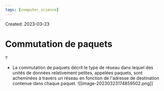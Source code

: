 ```yaml
---
tags: [computer_science] 
---
```

Created: 2023-03-23

# Commutation de paquets
?
- La commutation de paquets décrit le type de réseau dans lequel des unités de données relativement petites, appelées paquets, sont acheminées à travers un réseau en fonction de l'adresse de destination contenue dans chaque paquet.
![[image-20230323174859502.png]]
<!--SR:!2023-03-29,2,230-->

